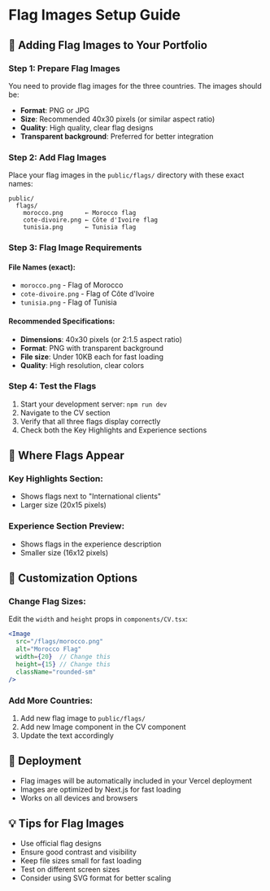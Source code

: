 # Flag Images Setup Guide

## 🏁 **Adding Flag Images to Your Portfolio**

### **Step 1: Prepare Flag Images**
You need to provide flag images for the three countries. The images should be:
- **Format**: PNG or JPG
- **Size**: Recommended 40x30 pixels (or similar aspect ratio)
- **Quality**: High quality, clear flag designs
- **Transparent background**: Preferred for better integration

### **Step 2: Add Flag Images**
Place your flag images in the `public/flags/` directory with these exact names:

```
public/
  flags/
    morocco.png      ← Morocco flag
    cote-divoire.png ← Côte d'Ivoire flag  
    tunisia.png      ← Tunisia flag
```

### **Step 3: Flag Image Requirements**

#### **File Names (exact):**
- `morocco.png` - Flag of Morocco
- `cote-divoire.png` - Flag of Côte d'Ivoire
- `tunisia.png` - Flag of Tunisia

#### **Recommended Specifications:**
- **Dimensions**: 40x30 pixels (or 2:1.5 aspect ratio)
- **Format**: PNG with transparent background
- **File size**: Under 10KB each for fast loading
- **Quality**: High resolution, clear colors

### **Step 4: Test the Flags**
1. Start your development server: `npm run dev`
2. Navigate to the CV section
3. Verify that all three flags display correctly
4. Check both the Key Highlights and Experience sections

## 🎯 **Where Flags Appear**

### **Key Highlights Section:**
- Shows flags next to "International clients"
- Larger size (20x15 pixels)

### **Experience Section Preview:**
- Shows flags in the experience description
- Smaller size (16x12 pixels)

## 🔧 **Customization Options**

### **Change Flag Sizes:**
Edit the `width` and `height` props in `components/CV.tsx`:
```jsx
<Image 
  src="/flags/morocco.png" 
  alt="Morocco Flag" 
  width={20}  // Change this
  height={15} // Change this
  className="rounded-sm"
/>
```

### **Add More Countries:**
1. Add new flag image to `public/flags/`
2. Add new Image component in the CV component
3. Update the text accordingly

## 🚀 **Deployment**
- Flag images will be automatically included in your Vercel deployment
- Images are optimized by Next.js for fast loading
- Works on all devices and browsers

## 💡 **Tips for Flag Images**
- Use official flag designs
- Ensure good contrast and visibility
- Keep file sizes small for fast loading
- Test on different screen sizes
- Consider using SVG format for better scaling 